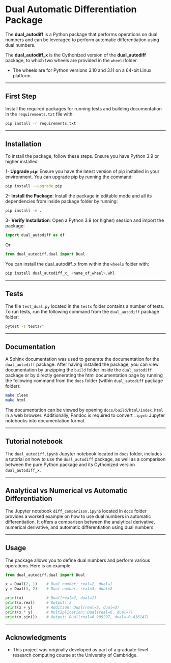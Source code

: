 # Dual Automatic Differentiation Package 

The **dual_autodiff** is a Python package that performs operations on dual numbers and can be leveraged to perform automatic differentiation using dual numbers.

The **dual_autodiff_x** is the Cythonized version of the **dual_autodiff** package, to which two wheels are provided in the `wheels`folder.
- The wheels are for Python versions 3.10 and 3.11 on a 64-bit Linux platform.

---
## First Step 

Install the required packages for running tests and building documentation in the `requirements.txt` file with:

 ```bash
 pip install -r requirements.txt
 ```

---
## Installation

To install the package, follow these steps. Ensure you have Python 3.9 or higher installed. 

1- **Upgrade `pip`**: Ensure you have the latest version of pip installed in your environment.
    You can upgrade pip by running the command:

 ```bash
 pip install --upgrade pip
 ```

2- **Install the Package**: Install the package in editable mode and all its dependencies from inside package folder by running:

 ```bash
 pip install -e .
 ```
3- **Verify Installation**: Open a Python 3.9 (or higher) session and import the package: 
 ```python 
 import dual_autodiff as df 
 ```
 Or 
 ```python 
 from dual_autodiff.dual import Dual
 ```

You can install the dual_autodiff_x from within the `wheels` folder with:

```bash 
pip install dual_autodiff_x_ <name_of_wheel>.whl
```
---
## Tests 

The file `test_dual.py` located in the `tests` folder contains a number of tests. To run tests, run the following command from the `dual_autodiff` package folder:

```bash
pytest -s tests/*
```
---
## Documentation

A Sphinx documentation was used to generate the documentation for the `dual_autodiff` package. After having installed the package, you can view documentation by unzipping the `build` folder inside the `dual_autodiff` package or by directly generating the html documentation page by running the following command from the `docs` folder (within `dual_autodiff` package folder): 

```bash
make clean
make html
```

The documentation can be viewed by opening `docs/build/html/index.html` in a web browser. Additionally, Pandoc is required to convert `.ipynb` Jupyter notebooks into documentation format.

---
## Tutorial notebook

The `dual_autodiff.ipynb` Jupyter notebook located in `docs` folder, includes a tutorial on how to use the `dual_autodiff` package, as well as a comparison between the pure Python package and its Cythonized version `dual_autodiff_x`.

---
## Analytical vs Numerical vs Automatic Differentiation

The Jupyter notebook `diff_comparison.ipynb` located in `docs` folder provides a worked example on how to use dual numbers in automatic differentiation. It offers a comparison between the analytical derivative, numerical derivative, and automatic differentiation using dual numbers.

---
## Usage
The package allows you to define dual numbers and perform various operations. Here is an example:

```python
from dual_autodiff.dual import Dual

x = Dual(2, 1)    # Dual number: real=2, dual=1
y = Dual(3, 2)    # Dual number: real=3, dual=2

print(x)          # Dual(real=2, dual=1)
print(x.real)     # Output: 2
print(x + y)      # Addition: Dual(real=5, dual=3)
print(x * y)      # Multiplication: Dual(real=6, dual=7)
print(x.sin())    # Output: Dual(real=0.909297, dual=-0.416147)

```
---
## Acknowledgments

- This project was originally developed as part of a graduate-level research computing course at the University of Cambridge.
